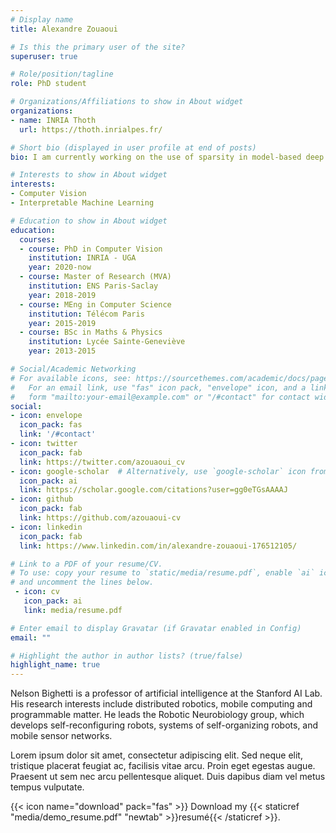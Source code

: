 ```yaml
---
# Display name
title: Alexandre Zouaoui

# Is this the primary user of the site?
superuser: true

# Role/position/tagline
role: PhD student 

# Organizations/Affiliations to show in About widget
organizations:
- name: INRIA Thoth
  url: https://thoth.inrialpes.fr/

# Short bio (displayed in user profile at end of posts)
bio: I am currently working on the use of sparsity in model-based deep architectures. My research interests focus on machine learning at large with emphasis on computer vision.

# Interests to show in About widget
interests:
- Computer Vision
- Interpretable Machine Learning

# Education to show in About widget
education:
  courses:
  - course: PhD in Computer Vision
    institution: INRIA - UGA
    year: 2020-now
  - course: Master of Research (MVA)
    institution: ENS Paris-Saclay
    year: 2018-2019
  - course: MEng in Computer Science
    institution: Télécom Paris
    year: 2015-2019
  - course: BSc in Maths & Physics
    institution: Lycée Sainte-Geneviève
    year: 2013-2015

# Social/Academic Networking
# For available icons, see: https://sourcethemes.com/academic/docs/page-builder/#icons
#   For an email link, use "fas" icon pack, "envelope" icon, and a link in the
#   form "mailto:your-email@example.com" or "/#contact" for contact widget.
social:
- icon: envelope
  icon_pack: fas
  link: '/#contact'
- icon: twitter
  icon_pack: fab
  link: https://twitter.com/azouaoui_cv
- icon: google-scholar  # Alternatively, use `google-scholar` icon from `ai` icon pack
  icon_pack: ai
  link: https://scholar.google.com/citations?user=gg0eTGsAAAAJ
- icon: github
  icon_pack: fab
  link: https://github.com/azouaoui-cv
- icon: linkedin
  icon_pack: fab
  link: https://www.linkedin.com/in/alexandre-zouaoui-176512105/

# Link to a PDF of your resume/CV.
# To use: copy your resume to `static/media/resume.pdf`, enable `ai` icons in `params.toml`, 
# and uncomment the lines below.
 - icon: cv
   icon_pack: ai
   link: media/resume.pdf

# Enter email to display Gravatar (if Gravatar enabled in Config)
email: ""

# Highlight the author in author lists? (true/false)
highlight_name: true
---
```


Nelson Bighetti is a professor of artificial intelligence at the Stanford AI Lab. His research interests include distributed robotics, mobile computing and programmable matter. He leads the Robotic Neurobiology group, which develops self-reconfiguring robots, systems of self-organizing robots, and mobile sensor networks.

Lorem ipsum dolor sit amet, consectetur adipiscing elit. Sed neque elit, tristique placerat feugiat ac, facilisis vitae arcu. Proin eget egestas augue. Praesent ut sem nec arcu pellentesque aliquet. Duis dapibus diam vel metus tempus vulputate.

{{< icon name="download" pack="fas" >}} Download my {{< staticref "media/demo_resume.pdf" "newtab" >}}resumé{{< /staticref >}}.
